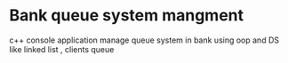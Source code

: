 # Bank queue system mangment
 c++ console application manage queue system in bank using oop and DS like linked list , clients queue

